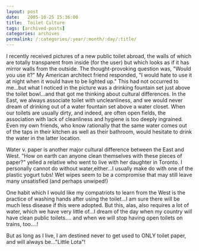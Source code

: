 ```yaml
---
layout: post
date:	2005-10-25 15:36:00
title:  Toilet Culture
tags: [archived-posts]
categories: archives
permalink: /:categories/:year/:month/:day/:title/
---
```

I recently received pictures of a new public toilet abroad, the walls of which are totally transparent from inside (for the user) but which looks as if it has mirror walls from the outside. The thought-provoking question was, "Would you use it?" My American architect friend responded, "I would hate to use it at night when it would have to be lighted up." This had not occurred to me...but what I noticed in the picture was a drinking fountain set just above the toilet bowl...and that got me thinking about cultural differences. In the East, we always associate toilet with uncleanliness, and we would never dream of drinking out of a water fountain set above a water closet. When our toilets are usually dirty, and indeed, are often open fields, the association with lack of cleanliness and hygiene is too deeply ingrained. Even my own friends, who know rationally that the same water comes out of the taps in their kitchen as well as their bathroom, would hesitate to drink the water in the latter location.

Water v. paper is another major cultural difference between the East and West. "How on earth can anyone clean themselves with these pieces of paper?" yelled a relative who went to live with her daughter in Toronto. I personally cannot do without water,either...I usually make do with one of the plastic yogurt tubs! Wet wipes seem to be a compromise that may still leave many unsatisfied (and perhaps unwiped!)

One habit which I would like my compatriots to learn from the West is the practice of washing hands after using the toilet...I am sure there will be much less disease if this were adopted. But this, alas, also requires a lot of water, which we have very little of...I dream of the day when my country will have clean public toilets.... and when we will stop having open toilets on trains, too....!

But as long as I live, I am destined never to get used to ONLY toilet paper, and will always be..."Little Lota"!
